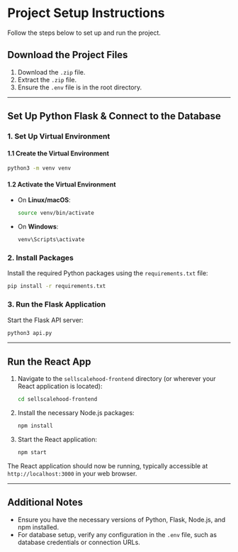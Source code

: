 
# Project Setup Instructions

Follow the steps below to set up and run the project.

## Download the Project Files

1. Download the `.zip` file.
2. Extract the `.zip` file.
3. Ensure the `.env` file is in the root directory.

----------

## Set Up Python Flask & Connect to the Database

### 1. Set Up Virtual Environment

#### 1.1 Create the Virtual Environment

```bash
python3 -m venv venv
```

#### 1.2 Activate the Virtual Environment

-   On **Linux/macOS**:
    
    ```bash
    source venv/bin/activate
    
    ```
    
-   On **Windows**:
    
    ```bash
    venv\Scripts\activate
    
    ```
    

### 2. Install Packages

Install the required Python packages using the `requirements.txt` file:

```bash
pip install -r requirements.txt
```

### 3. Run the Flask Application

Start the Flask API server:

```bash
python3 api.py
```

----------

## Run the React App

1.  Navigate to the `sellscalehood-frontend` directory (or wherever your React application is located):
    
    ```bash
    cd sellscalehood-frontend
    ```
    
2.  Install the necessary Node.js packages:
    
    ```bash
    npm install
    ```
    
3.  Start the React application:
    
    ```bash
    npm start
    ```
    

The React application should now be running, typically accessible at `http://localhost:3000` in your web browser.

----------

## Additional Notes

-   Ensure you have the necessary versions of Python, Flask, Node.js, and npm installed.
-   For database setup, verify any configuration in the `.env` file, such as database credentials or connection URLs.